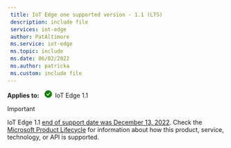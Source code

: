 ```yaml
---
 title: IoT Edge one supported version - 1.1 (LTS)
 description: include file
 services: iot-edge
 author: PatAltimore
 ms.service: iot-edge
 ms.topic: include
 ms.date: 06/02/2022
 ms.author: patricka
 ms.custom: include file
---
```


**Applies to:** ![yes icon](./media/iot-edge-version/yes-icon.png) IoT Edge 1.1

> [!IMPORTANT]
> IoT Edge 1.1 [end of support date was December 13, 2022](../support.md#releases). Check the [Microsoft Product Lifecycle](/lifecycle/policies/modern) for information about how this product, service, technology, or API is supported.

